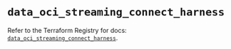 # `data_oci_streaming_connect_harness`

Refer to the Terraform Registry for docs: [`data_oci_streaming_connect_harness`](https://registry.terraform.io/providers/hashicorp/oci/7.19.0/docs/data-sources/streaming_connect_harness).

